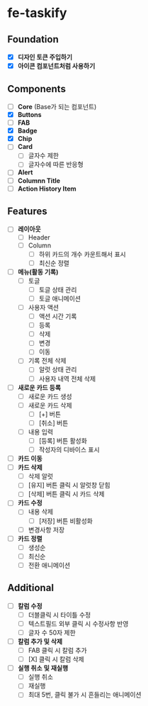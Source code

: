 # fe-taskify

## Foundation

- [x]  **디자인 토큰 주입하기**
- [x]  **아이콘 컴포넌트처럼 사용하기**

## Components

- [ ]  **Core** (Base가 되는 컴포넌트)
- [x]  **Buttons**
- [ ]  **FAB**
- [x]  **Badge**
- [x]  **Chip**
- [ ]  **Card**
    - [ ]  글자수 제한
    - [ ]  글자수에 따른 반응형
- [ ]  **Alert**
- [ ]  **Columnn Title**
- [ ]  **Action History Item**

## Features

- [ ]  **레이아웃**
    - [ ]  Header
    - [ ]  Column
        - [ ]  하위 카드의 개수 카운트해서 표시
        - [ ]  최신순 정렬
- [ ]  **메뉴(활동 기록)**
    - [ ]  토글
        - [ ]  토글 상태 관리
        - [ ]  토글 애니메이션
    - [ ]  사용자 액션
        - [ ]  액션 시간 기록
        - [ ]  등록
        - [ ]  삭제
        - [ ]  변경
        - [ ]  이동
    - [ ]  기록 전체 삭제
        - [ ]  알럿 상태 관리
        - [ ]  사용자 내역 전체 삭제
- [ ]  **새로운 카드 등록**
    - [ ]  새로운 카드 생성
    - [ ]  새로운 카드 삭제
        - [ ]  [+] 버튼
        - [ ]  [취소] 버튼
    - [ ]  내용 입력
        - [ ]  [등록] 버튼 활성화
        - [ ]  작성자의 디바이스 표시
- [ ]  **카드 이동**
- [ ]  **카드 삭제**
    - [ ]  삭제 알럿
    - [ ]  [유지] 버튼 클릭 시 알럿창 닫힘
    - [ ]  [삭제] 버튼 클릭 시 카드 삭제
- [ ]  **카드 수정**
    - [ ]  내용 삭제
        - [ ]  [저장] 버튼 비활성화
    - [ ]  변경사항 저장
- [ ]  **카드 정렬**
    - [ ]  생성순
    - [ ]  최신순
    - [ ]  전환 애니메이션

## Additional

- [ ]  **칼럼 수정**
    - [ ]  더블클릭 시 타이틀 수정
    - [ ]  텍스트필드 외부 클릭 시 수정사항 반영
    - [ ]  글자 수 50자 제한
- [ ]  **칼럼 추가 및 삭제**
    - [ ]  FAB 클릭 시 칼럼 추가
    - [ ]  [X] 클릭 시 칼럼 삭제
- [ ]  **실행 취소 및 재실행**
    - [ ]  실행 취소
    - [ ]  재실행
    - [ ]  최대 5번, 클릭 불가 시 흔들리는 애니메이션